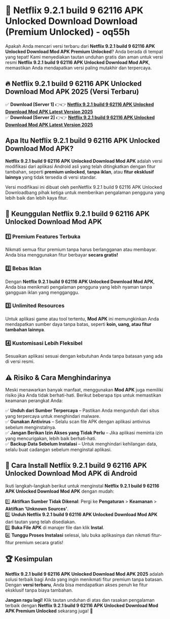 # 🎯 Netflix 9.2.1 build 9 62116 APK Unlocked Download  Download (Premium Unlocked) -  oq55h

Apakah Anda mencari versi terbaru dari **Netflix 9.2.1 build 9 62116 APK Unlocked Download Mod APK Premium Unlocked**? Anda berada di tempat yang tepat! Kami menyediakan tautan unduhan gratis dan aman untuk versi resmi **Netflix 9.2.1 build 9 62116 APK Unlocked Download Mod APK**, memastikan Anda mendapatkan versi paling mutakhir dan terpercaya.

## 🔥 Netflix 9.2.1 build 9 62116 APK Unlocked Download Mod APK 2025 (Versi Terbaru)

✅ **Download [Server 1]** 👉👉 [**Netflix 9.2.1 build 9 62116 APK Unlocked Download Mod APK Latest Version 2025**](https://momento.my/?title=Netflix_9.2.1_build_9_62116_APK_Unlocked_Download)  
✅ **Download [Server 2]** 👉👉 [**Netflix 9.2.1 build 9 62116 APK Unlocked Download Mod APK Latest Version 2025**](https://momento.my/?title=Netflix_9.2.1_build_9_62116_APK_Unlocked_Download)  

## Apa Itu Netflix 9.2.1 build 9 62116 APK Unlocked Download Mod APK?

**Netflix 9.2.1 build 9 62116 APK Unlocked Download Mod APK** adalah versi modifikasi dari aplikasi Android asli yang telah ditingkatkan dengan fitur tambahan, seperti **premium unlocked**, **tanpa iklan**, atau **fitur eksklusif lainnya** yang tidak tersedia di versi standar.

Versi modifikasi ini dibuat oleh penNetflix 9.2.1 build 9 62116 APK Unlocked Downloadbang pihak ketiga untuk memberikan pengalaman pengguna yang lebih baik dan lebih kaya fitur.

## 🎯 Keunggulan Netflix 9.2.1 build 9 62116 APK Unlocked Download Mod APK

### 1️⃣ Premium Features Terbuka
Nikmati semua fitur premium tanpa harus berlangganan atau membayar. Anda bisa menggunakan fitur berbayar **secara gratis!**

### 2️⃣ Bebas Iklan
Dengan **Netflix 9.2.1 build 9 62116 APK Unlocked Download Mod APK**, Anda bisa menikmati pengalaman pengguna yang lebih nyaman tanpa gangguan iklan yang mengganggu.

### 3️⃣ Unlimited Resources
Untuk aplikasi game atau tool tertentu, **Mod APK** ini memungkinkan Anda mendapatkan sumber daya tanpa batas, seperti **koin, uang, atau fitur tambahan lainnya**.

### 4️⃣ Kustomisasi Lebih Fleksibel
Sesuaikan aplikasi sesuai dengan kebutuhan Anda tanpa batasan yang ada di versi resmi.

## ⚠️ Risiko & Cara Menghindarinya

Meski menawarkan banyak manfaat, menggunakan **Mod APK** juga memiliki risiko jika Anda tidak berhati-hati. Berikut beberapa tips untuk memastikan keamanan perangkat Anda:

✅ **Unduh dari Sumber Terpercaya** – Pastikan Anda mengunduh dari situs yang terpercaya untuk menghindari malware.  
✅ **Gunakan Antivirus** – Selalu scan file APK dengan aplikasi antivirus sebelum menginstalnya.  
✅ **Jangan Berikan Izin Akses yang Tidak Perlu** – Jika aplikasi meminta izin yang mencurigakan, lebih baik berhati-hati.  
✅ **Backup Data Sebelum Instalasi** – Untuk menghindari kehilangan data, selalu buat cadangan sebelum menginstal aplikasi.

## 📌 Cara Install Netflix 9.2.1 build 9 62116 APK Unlocked Download Mod APK di Android

Ikuti langkah-langkah berikut untuk menginstal **Netflix 9.2.1 build 9 62116 APK Unlocked Download Mod APK** dengan mudah:

1️⃣ **Aktifkan Sumber Tidak Dikenal**: Pergi ke **Pengaturan** > **Keamanan** > **Aktifkan 'Unknown Sources'**.  
2️⃣ **Unduh Netflix 9.2.1 build 9 62116 APK Unlocked Download Mod APK** dari tautan yang telah disediakan.  
3️⃣ **Buka File APK** di manajer file dan klik **Instal**.  
4️⃣ **Tunggu Proses Instalasi** selesai, lalu buka aplikasinya dan nikmati fitur-fitur premium secara gratis!

## 🏆 Kesimpulan

**Netflix 9.2.1 build 9 62116 APK Unlocked Download Mod APK 2025** adalah solusi terbaik bagi Anda yang ingin menikmati fitur premium tanpa batasan. Dengan **versi terbaru**, Anda bisa mendapatkan akses penuh ke fitur eksklusif tanpa biaya tambahan.

**Jangan ragu lagi!** Klik tautan unduhan di atas dan rasakan pengalaman terbaik dengan **Netflix 9.2.1 build 9 62116 APK Unlocked Download Mod APK Premium Unlocked** sekarang juga! 🚀

